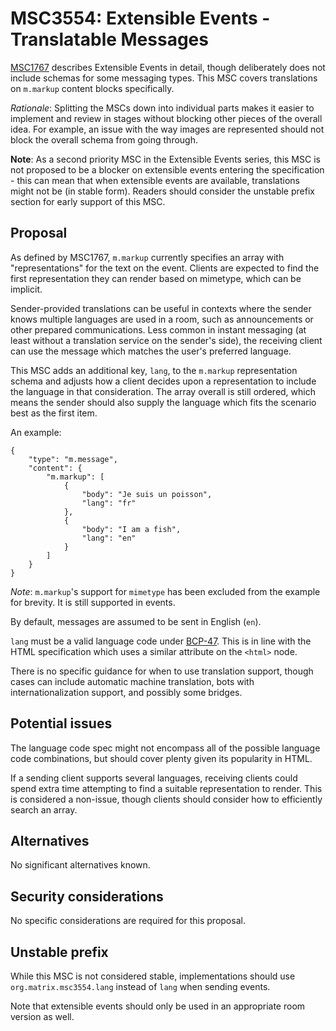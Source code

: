 # MSC3554: Extensible Events - Translatable Messages

[MSC1767](https://github.com/matrix-org/matrix-doc/pull/1767) describes Extensible Events in detail,
though deliberately does not include schemas for some messaging types. This MSC covers translations
on `m.markup` content blocks specifically.

*Rationale*: Splitting the MSCs down into individual parts makes it easier to implement and review in
stages without blocking other pieces of the overall idea. For example, an issue with the way images
are represented should not block the overall schema from going through.

**Note**: As a second priority MSC in the Extensible Events series, this MSC is not proposed to be a
blocker on extensible events entering the specification - this can mean that when extensible events
are available, translations might not be (in stable form). Readers should consider the unstable prefix
section for early support of this MSC.

## Proposal

As defined by MSC1767, `m.markup` currently specifies an array with "representations" for the text
on the event. Clients are expected to find the first representation they can render based on mimetype,
which can be implicit.

Sender-provided translations can be useful in contexts where the sender knows multiple languages are
used in a room, such as announcements or other prepared communications. Less common in instant messaging
(at least without a translation service on the sender's side), the receiving client can use the message
which matches the user's preferred language.

This MSC adds an additional key, `lang`, to the `m.markup` representation schema and adjusts how a
client decides upon a representation to include the language in that consideration. The array overall
is still ordered, which means the sender should also supply the language which fits the scenario best
as the first item.

An example:

```json5
{
    "type": "m.message",
    "content": {
        "m.markup": [
            {
                "body": "Je suis un poisson",
                "lang": "fr"
            },
            {
                "body": "I am a fish",
                "lang": "en"
            }
        ]
    }
}
```

*Note*: `m.markup`'s support for `mimetype` has been excluded from the example for brevity. It is still
supported in events.

By default, messages are assumed to be sent in English (`en`).

`lang` must be a valid language code under [BCP-47](https://www.rfc-editor.org/rfc/bcp/bcp47.txt). This is
in line with the HTML specification which uses a similar attribute on the `<html>` node.

There is no specific guidance for when to use translation support, though cases can include automatic machine
translation, bots with internationalization support, and possibly some bridges.

## Potential issues

The language code spec might not encompass all of the possible language code combinations, but should cover
plenty given its popularity in HTML.

If a sending client supports several languages, receiving clients could spend extra time attempting to find
a suitable representation to render. This is considered a non-issue, though clients should consider how to
efficiently search an array.

## Alternatives

No significant alternatives known.

## Security considerations

No specific considerations are required for this proposal.

## Unstable prefix

While this MSC is not considered stable, implementations should use `org.matrix.msc3554.lang` instead of `lang`
when sending events.

Note that extensible events should only be used in an appropriate room version as well.
